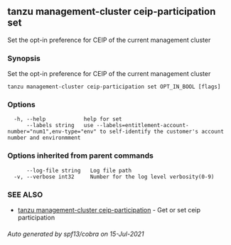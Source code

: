 ## tanzu management-cluster ceip-participation set

Set the opt-in preference for CEIP of the current management cluster

### Synopsis

Set the opt-in preference for CEIP of the current management cluster

```
tanzu management-cluster ceip-participation set OPT_IN_BOOL [flags]
```

### Options

```
  -h, --help            help for set
      --labels string   use --labels=entitlement-account-number="num1",env-type="env" to self-identify the customer's account number and environmment
```

### Options inherited from parent commands

```
      --log-file string   Log file path
  -v, --verbose int32     Number for the log level verbosity(0-9)
```

### SEE ALSO

* [tanzu management-cluster ceip-participation](tanzu_management-cluster_ceip-participation.md)	 - Get or set ceip participation

###### Auto generated by spf13/cobra on 15-Jul-2021
